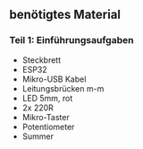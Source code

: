 ## benötigtes Material

### Teil 1: Einführungsaufgaben
- Steckbrett
- ESP32
- Mikro-USB Kabel
- Leitungsbrücken m-m
- LED 5mm, rot
- 2x 220R
- Mikro-Taster
- Potentiometer
- Summer

